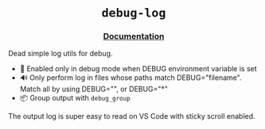 <div align="center">
  <h1><code>debug-log</code></h2>
  <h3><a href="https://docs.rs/debug-log">Documentation</a></h3>
  <p></p>
</div>

Dead simple log utils for debug.

- 🦀 Enabled only in debug mode when DEBUG environment variable is set
- 🔊 Only perform log in files whose paths match DEBUG="filename". Match all by
  using DEBUG="", or DEBUG="\*"
- 📦 Group output with `debug_group`

The output log is super easy to read on VS Code with sticky scroll enabled.

